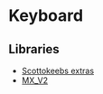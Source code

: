 # Keyboard

## Libraries

- [Scottokeebs extras](https://github.com/joe-scotto/scottokeebs/tree/main/Extras)
- [MX_V2](https://github.com/ai03-2725/MX_V2)